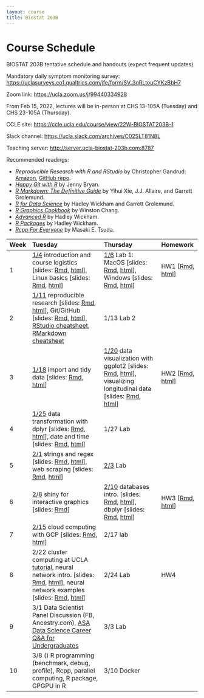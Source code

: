 ```yaml
---
layout: course
title: Biostat 203B
---
```


# Course Schedule

BIOSTAT 203B tentative schedule and handouts (expect frequent updates)

Mandatory daily symptom monitoring survey: <https://uclasurveys.co1.qualtrics.com/jfe/form/SV_3qRLtouCYKzBbH7>

Zoom link: <https://ucla.zoom.us/j/99440334928>

From Feb 15, 2022, lectures will be in-person at CHS 13-105A (Tuesday) and CHS 23-105A (Thursday). 

CCLE site: <https://ccle.ucla.edu/course/view/22W-BIOSTAT203B-1>

Slack channel: <https://ucla.slack.com/archives/C02SLT81N8L>

Teaching server: <http://server.ucla-biostat-203b.com:8787>

Recommended readings:  
* _Reproducible Research with R and RStudio_ by Christopher Gandrud: [Amazon](https://www.amazon.com/Reproducible-Research-Studio-Second-Chapman/dp/1498715370/ref=dp_ob_title_bk), [GitHub repo](https://github.com/christophergandrud/Rep-Res-Book).  
* [_Happy Git with R_](http://happygitwithr.com) by Jenny Bryan.  
* [_R Markdown: The Definitive Guide_](https://bookdown.org/yihui/rmarkdown/) by Yihui Xie, J.J. Allaire, and Garrett Grolemund.  
* [_R for Data Science_](http://r4ds.had.co.nz) by Hadley Wickham and Garrett Grolemund.  
* [_R Graphics Cookbook_](https://r-graphics.org) by Winston Chang.   
* [_Advanced R_](http://adv-r.had.co.nz) by Hadley Wickham.  
* [_R Packages_](http://r-pkgs.had.co.nz) by Hadley Wickham.  
* [_Rcpp For Everyone_](https://teuder.github.io/rcpp4everyone_en/) by Masaki E. Tsuda.  

| Week | Tuesday | Thursday | Homework |
|:-----------|:------------|:------------|:------------|
| 1 | [1/4](http://ucla-biostat-203b.github.io/2022winter/biostat203bwinter2022/2022/01/04/week1-day1.html) introduction and course logistics \[slides: [Rmd](https://raw.githubusercontent.com/ucla-biostat-203b/2022winter/main/slides/01-intro/intro.Rmd), [html](../slides/01-intro/intro.html)\], Linux basics \[slides: [Rmd](https://raw.githubusercontent.com/ucla-biostat-203b/2022winter/main/slides/02-linux/linux.Rmd), [html](../slides/02-linux/linux.html)\] | [1/6](http://ucla-biostat-203b.github.io/2022winter/biostat203bwinter2022/2022/01/06/week1-day2.html) Lab 1: MacOS \[slides: [Rmd](https://raw.githubusercontent.com/ucla-biostat-203b/2022winter/main/labs/lab01/lab01_macos.Rmd), [html](../labs/lab01/lab01_macos.html)\], Windows \[slides: [Rmd](https://raw.githubusercontent.com/ucla-biostat-203b/2022winter/main/labs/lab01/lab01_windows.Rmd), [html](../labs/lab01/lab01_windows.html)\] | HW1 \[[Rmd](https://github.com/ucla-biostat-203b/2022winter/raw/main/hw/hw1/hw1.Rmd), [html](../hw/hw1/hw1.html)\] |    
| 2 | [1/11](http://ucla-biostat-203b.github.io/2022winter/biostat203bwinter2022/2022/01/11/week2-day1.html) reproducible research \[slides: [Rmd](https://raw.githubusercontent.com/ucla-biostat-203b/2022winter/main/slides/03-repres/repres.Rmd), [html](../slides/03-repres/repres.html)\], Git/GitHub \[slides: [Rmd](https://raw.githubusercontent.com/ucla-biostat-203b/2022winter/main/slides/04-git/git.Rmd), [html](../slides/04-git/git.html)\], [RStudio cheatsheet](https://github.com/rstudio/cheatsheets/raw/main/rstudio-ide.pdf), [RMarkdown cheatsheet](https://github.com/rstudio/cheatsheets/raw/main/rmarkdown-2.0.pdf) | 1/13 Lab 2 | |    
| 3 | [1/18](http://ucla-biostat-203b.github.io/2022winter/biostat203bwinter2022/2022/01/18/week3-day1.html) import and tidy data \[slides: [Rmd](https://raw.githubusercontent.com/ucla-biostat-203b/2022winter/main/slides/05-tidy/tidy.Rmd), [html](../slides/05-tidy/tidy.html)\] | [1/20](http://ucla-biostat-203b.github.io/2022winter/biostat203bwinter2022/2022/01/20/week3-day2.html) data visualization with ggplot2 \[slides: [Rmd](https://raw.githubusercontent.com/ucla-biostat-203b/2022winter/main/slides/06-vis/ggplot2.Rmd), [html](../slides/06-vis/ggplot2.html)\], visualizing longitudinal data \[slides: [Rmd](https://raw.githubusercontent.com/ucla-biostat-203b/2022winter/main/slides/06-vis/brolgar.Rmd), [html](../slides/06-vis/brolgar.html)\] | HW2 \[[Rmd](https://github.com/ucla-biostat-203b/2022winter/raw/main/hw/hw2/hw2.Rmd), [html](../hw/hw2/hw2.html)\] |  
| 4 | [1/25](http://ucla-biostat-203b.github.io/2022winter/biostat203bwinter2022/2022/01/25/week4-day1.html) data transformation with dplyr \[slides: [Rmd](https://raw.githubusercontent.com/ucla-biostat-203b/2022winter/main/slides/07-dplyr/dplyr.Rmd), [html](../slides/07-dplyr/dplyr.html)\], date and time \[slides: [Rmd](https://raw.githubusercontent.com/ucla-biostat-203b/2022winter/main/slides/08-datetime/datetime.Rmd), [html](../slides/08-datetime/datetime.html)\] | 1/27 Lab | |     
| 5 | [2/1](http://ucla-biostat-203b.github.io/2022winter/biostat203bwinter2022/2022/02/01/week5-day1.html) strings and regex \[slides: [Rmd](https://raw.githubusercontent.com/ucla-biostat-203b/2022winter/main/slides/09-strings/stringr.Rmd), [html](../slides/09-strings/stringr.html)\], web scraping \[slides: [Rmd](https://raw.githubusercontent.com/ucla-biostat-203b/2022winter/main/slides/10-scraping/scraping.Rmd), [html](../slides/10-scraping/scraping.html)\] | [2/3](http://ucla-biostat-203b.github.io/2022winter/biostat203bwinter2022/2022/02/03/week5-day2.html) Lab | |  
| 6 | [2/8](http://ucla-biostat-203b.github.io/2022winter/biostat203bwinter2022/2022/02/08/week6-day1.html) shiny for interactive graphics \[slides: [Rmd](https://raw.githubusercontent.com/ucla-biostat-203b/2022winter/main/slides/11-shiny/shiny.Rmd)\] | [2/10](http://ucla-biostat-203b.github.io/2022winter/biostat203bwinter2022/2022/02/10/week6-day2.html)  databases intro. \[slides: [Rmd](https://raw.githubusercontent.com/ucla-biostat-203b/2022winter/main/slides/12-dbplyr/dbintro.Rmd), [html](../slides/12-dbplyr/dbintro.html)\], dbplyr \[slides: [Rmd](https://raw.githubusercontent.com/ucla-biostat-203b/2022winter/main/slides/12-dbplyr/dbplyr.Rmd), [html](../slides/12-dbplyr/dbplyr.html)\] | HW3 \[[Rmd](https://github.com/ucla-biostat-203b/2022winter/raw/main/hw/hw3/hw3.Rmd), [html](../hw/hw3/hw3.html)\] |    
| 7 | [2/15](http://ucla-biostat-203b.github.io/2022winter/biostat203bwinter2022/2022/02/15/week7-day1.html) cloud computing with GCP \[slides: [Rmd](https://raw.githubusercontent.com/ucla-biostat-203b/2022winter/main/slides/13-gcp/gcp.Rmd), [html](../slides/13-gcp/gcp.html)\] | 2/17 lab | |   
| 8 | 2/22 cluster computing at UCLA [tutorial](https://github.com/chris-german/Hoffman2Tutorials), neural network intro. \[slides: [Rmd](https://raw.githubusercontent.com/ucla-biostat-203b/2022winter/main/slides/15-nn/nn1.Rmd), [html](../slides/15-nn/nn1.html)\], neural network examples \[slides: [Rmd](https://raw.githubusercontent.com/ucla-biostat-203b/2022winter/main/slides/15-nn/nn2.Rmd), [html](../slides/15-nn/nn2.html)\] | 2/24 Lab | HW4 |    
| 9 | 3/1 Data Scientist Panel Discussion (FB, Ancestry.com), [ASA Data Science Career Q&A for Undergraduates](https://www.youtube.com/watch?v=Nd3fvAILfMk) | 3/3 Lab | |   
| 10 | 3/8 () R programming (benchmark, debug, profile), Rcpp, parallel computing, R package, GPGPU in R | 3/10 Docker | | 
